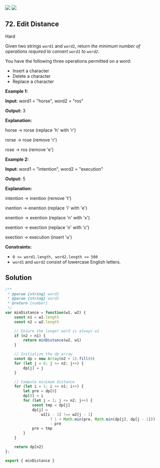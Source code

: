 [![](https://img.shields.io/github/stars/javadev/LeetCode-in-All?label=Stars&style=flat-square)](https://github.com/javadev/LeetCode-in-All)
[![](https://img.shields.io/github/forks/javadev/LeetCode-in-All?label=Fork%20me%20on%20GitHub%20&style=flat-square)](https://github.com/javadev/LeetCode-in-All/fork)

## 72\. Edit Distance

Hard

Given two strings `word1` and `word2`, return _the minimum number of operations required to convert `word1` to `word2`_.

You have the following three operations permitted on a word:

*   Insert a character
*   Delete a character
*   Replace a character

**Example 1:**

**Input:** word1 = "horse", word2 = "ros"

**Output:** 3

**Explanation:** 

horse -> rorse (replace 'h' with 'r') 

rorse -> rose (remove 'r') 

rose -> ros (remove 'e')

**Example 2:**

**Input:** word1 = "intention", word2 = "execution"

**Output:** 5

**Explanation:** 

intention -> inention (remove 't') 

inention -> enention (replace 'i' with 'e') 

enention -> exention (replace 'n' with 'x') 

exention -> exection (replace 'n' with 'c') 

exection -> execution (insert 'u')

**Constraints:**

*   `0 <= word1.length, word2.length <= 500`
*   `word1` and `word2` consist of lowercase English letters.

## Solution

```javascript
/**
 * @param {string} word1
 * @param {string} word2
 * @return {number}
 */
var minDistance = function(w1, w2) {
    const n1 = w1.length
    const n2 = w2.length

    // Ensure the longer word is always w1
    if (n2 > n1) {
        return minDistance(w2, w1)
    }

    // Initialize the dp array
    const dp = new Array(n2 + 1).fill(0)
    for (let j = 0; j <= n2; j++) {
        dp[j] = j
    }

    // Compute minimum distance
    for (let i = 1; i <= n1; i++) {
        let pre = dp[0]
        dp[0] = i
        for (let j = 1; j <= n2; j++) {
            const tmp = dp[j]
            dp[j] =
                w1[i - 1] !== w2[j - 1]
                    ? 1 + Math.min(pre, Math.min(dp[j], dp[j - 1]))
                    : pre
            pre = tmp
        }
    }

    return dp[n2]
};

export { minDistance }
```